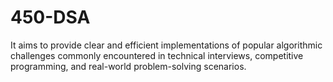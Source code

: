 # 450-DSA
 It aims to provide clear and efficient implementations of popular algorithmic challenges commonly encountered in technical interviews, competitive programming, and real-world problem-solving scenarios.
